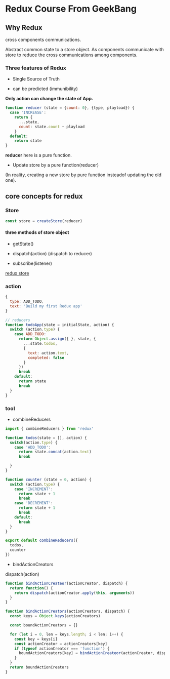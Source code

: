# Redux Course From GeekBang

## Why Redux

cross components communications.

Abstract common state to a store object. As components communicate with store to reduce the cross communications among components.

### Three features of Redux

- Single Source of Truth

- can be predicted (immunibility)

**Only action can change the state of App.**

```javascript
function reducer (state = {count: 0}, {type, playload}) {
  case 'INCREASE':
    return {
      ...state,
      count: state.count + playload
    }
  default:
    return state
}
```

**reducer** here is a pure function.

- Update store by a pure function(reducer)

(In reality, creating a new store by pure function insteadof updating the old one).

## core concepts for redux

### Store

```javascript
const store = createStore(reducer)
```

#### three methods of store object

- getState()

- dispatch(action) (dispatch to reducer)

- subscribe(listener)

[redux store](./includes/img/01.about_store.png)

### action

```javascript
{
  type: ADD_TODO,
  text: 'Build my first Redux app'
}
```

```javascript
// reducers
function todoApp(state = initialState, action) {
  switch (action.type) {
    case ADD_TODO:
      return Object.assign({ }, state, {
        ...state.todos,
        {
          text: action.text,
          completed: false
        }
      })
      break
    default:
      return state
      break
  }
}
```

### tool

- combineReducers

```javascript
import { combineReducers } from 'redux'

function todos(state = [], action) {
  switch(action.type) {
    case 'ADD_TODO':
      return state.concat(action.text)
      break

  }
}

function counter (state = 0, action) {
  switch (action.type) {
    case 'INCREMENT':
      return state + 1
      break
    case 'DECREMENT':
      return state + 1
      break
    default:
      break
  }
}

export default combineReducers({
  todos,
  counter
})
```

- bindActionCreators

dispatch(action)

```javascript
function bindActionCreateor(actionCreator, dispatch) {
  return function() {
    return dispatch(actionCreator.apply(this, arguments))
  }
}

function bindActionCreators(actionCreators, dispatch) {
  const keys = Object.keys(actionCreators)

  const boundActionCreators = {}

  for (let i = 0, len = keys.length; i < len; i++) {
    const key = keys[i]
    const actionCreator = actionCreators[key]
    if (typeof actionCreator === 'function') {
      boundActionCreators[key] = bindActionCreateor(actionCreator, dispatch)
    }
  }
  return boundActionCreators
}
```